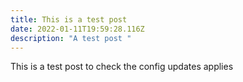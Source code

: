 ```yaml
---
title: This is a test post
date: 2022-01-11T19:59:28.116Z
description: "A test post "
---
```

This is a test post to check the config updates applies